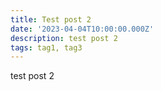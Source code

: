 ```yaml
---
title: Test post 2
date: '2023-04-04T10:00:00.000Z'
description: test post 2
tags: tag1, tag3
---
```


test post 2